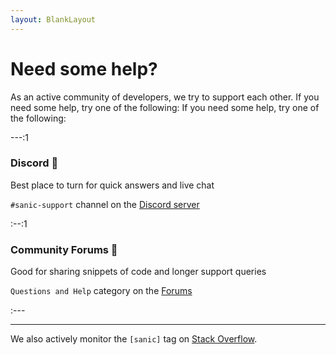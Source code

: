 ```yaml
---
layout: BlankLayout
---
```


# Need some help?

As an active community of developers, we try to support each other. If you need some help, try one of the following: If you need some help, try one of the following:

---:1

### Discord :speech_balloon:

Best place to turn for quick answers and live chat

`#sanic-support` channel on the [Discord server](https://discord.gg/FARQzAEMAA)

:--:1

### Community Forums :busts_in_silhouette:

Good for sharing snippets of code and longer support queries

`Questions and Help` category on the [Forums](https://community.sanicframework.org/c/questions-and-help/6)

:---

---

We also actively monitor the `[sanic]` tag on [Stack Overflow](https://stackoverflow.com/questions/tagged/sanic).
